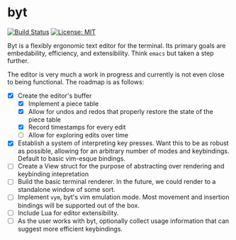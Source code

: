 # byt

[![Build Status](https://travis-ci.org/cfoust/byt.svg?branch=master)](https://travis-ci.org/cfoust/byt)
[![License: MIT](https://img.shields.io/badge/License-MIT-yellow.svg)](https://opensource.org/licenses/MIT)

Byt is a flexibly ergonomic text editor for the terminal. Its primary goals are
embedability, efficiency, and extensibility. Think `emacs` but taken a step
further.

The editor is very much a work in progress and currently is not even close to being
functional. The roadmap is as follows:
- [X] Create the editor's buffer
  - [X] Implement a piece table
  - [X] Allow for undos and redos that properly restore the state of the piece table
  - [X] Record timestamps for every edit
  - [ ] Allow for exploring edits over time
- [X] Establish a system of interpreting key presses. Want this to be as robust
  as possible, allowing for an arbitrary number of modes and keybindings.
  Default to basic vim-esque bindings.
- [ ] Create a View struct for the purpose of abstracting over rendering and
  keybinding intepretation
- [ ] Build the basic terminal renderer. In the future, we could render to a
  standalone window of some sort.
- [ ] Implement `vym`, byt's vim emulation mode. Most movement and insertion
  bindings will be supported out of the box.
- [ ] Include Lua for editor extensibility.
- [ ] As the user works with byt, optionally collect usage information that can
  suggest more efficient keybindings.
